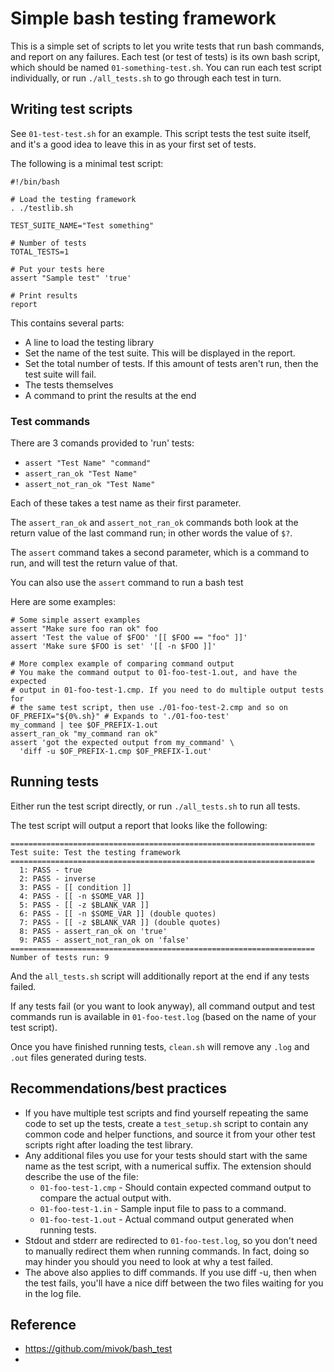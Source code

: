# Simple bash testing framework

This is a simple set of scripts to let you write tests that run bash commands,
and report on any failures. Each test (or test of tests) is its own bash
script, which should be named `01-something-test.sh`. You can run each test
script individually, or run `./all_tests.sh` to go through each test in turn.

## Writing test scripts

See `01-test-test.sh` for an example. This script tests the test suite itself,
and it's a good idea to leave this in as your first set of tests.

The following is a minimal test script:

```shell
#!/bin/bash

# Load the testing framework
. ./testlib.sh

TEST_SUITE_NAME="Test something"

# Number of tests
TOTAL_TESTS=1

# Put your tests here
assert "Sample test" 'true'

# Print results
report

```

This contains several parts:

* A line to load the testing library
* Set the name of the test suite. This will be displayed in the report.
* Set the total number of tests. If this amount of tests aren't run, then the
  test suite will fail.
* The tests themselves
* A command to print the results at the end

### Test commands

There are 3 comands provided to 'run' tests:

* `assert "Test Name" "command"`
* `assert_ran_ok "Test Name"`
* `assert_not_ran_ok "Test Name"`

Each of these takes a test name as their first parameter.

The `assert_ran_ok` and `assert_not_ran_ok` commands both look at the return
value of the last command run; in other words the value of `$?`.

The `assert` command takes a second parameter, which is a command to run, and
will test the return value of that.

You can also use the `assert` command to run a bash test

Here are some examples:

```shell
# Some simple assert examples
assert "Make sure foo ran ok" foo
assert 'Test the value of $FOO' '[[ $FOO == "foo" ]]'
assert 'Make sure $FOO is set' '[[ -n $FOO ]]'

# More complex example of comparing command output
# You make the command output to 01-foo-test-1.out, and have the expected
# output in 01-foo-test-1.cmp. If you need to do multiple output tests for
# the same test script, then use ./01-foo-test-2.cmp and so on
OF_PREFIX="${0%.sh}" # Expands to './01-foo-test'
my_command | tee $OF_PREFIX-1.out
assert_ran_ok "my_command ran ok"
assert 'got the expected output from my_command' \
  'diff -u $OF_PREFIX-1.cmp $OF_PREFIX-1.out'

```

## Running tests

Either run the test script directly, or run `./all_tests.sh` to run all tests.

The test script will output a report that looks like the following:

```shell
====================================================================
Test suite: Test the testing framework
====================================================================
  1: PASS - true
  2: PASS - inverse
  3: PASS - [[ condition ]]
  4: PASS - [[ -n $SOME_VAR ]]
  5: PASS - [[ -z $BLANK_VAR ]]
  6: PASS - [[ -n $SOME_VAR ]] (double quotes)
  7: PASS - [[ -z $BLANK_VAR ]] (double quotes)
  8: PASS - assert_ran_ok on 'true'
  9: PASS - assert_not_ran_ok on 'false'
====================================================================
Number of tests run: 9

```

And the `all_tests.sh` script will additionally report at the end if any tests
failed.

If any tests fail (or you want to look anyway), all command output and test
commands run is available in `01-foo-test.log` (based on the name of your
test script).

Once you have finished running tests, `clean.sh` will remove any `.log` and
`.out` files generated during tests.

## Recommendations/best practices

* If you have multiple test scripts and find yourself repeating the same code
  to set up the tests, create a `test_setup.sh` script to contain any common
  code and helper functions, and source it from your other test scripts right
  after loading the test library.
* Any additional files you use for your tests should start with the same name
  as the test script, with a numerical suffix. The extension should describe
  the use of the file:
  * `01-foo-test-1.cmp` - Should contain expected command output to compare
    the actual output with.
  * `01-foo-test-1.in` - Sample input file to pass to a command.
  * `01-foo-test-1.out` - Actual command output generated when running tests.
* Stdout and stderr are redirected to `01-foo-test.log`, so you don't need to
  manually redirect them when running commands. In fact, doing so may hinder
  you should you need to look at why a test failed.
* The above also applies to diff commands. If you use diff -u, then when the
  test fails, you'll have a nice diff between the two files waiting for you in
  the log file.

## Reference

* https://github.com/mivok/bash_test
* 